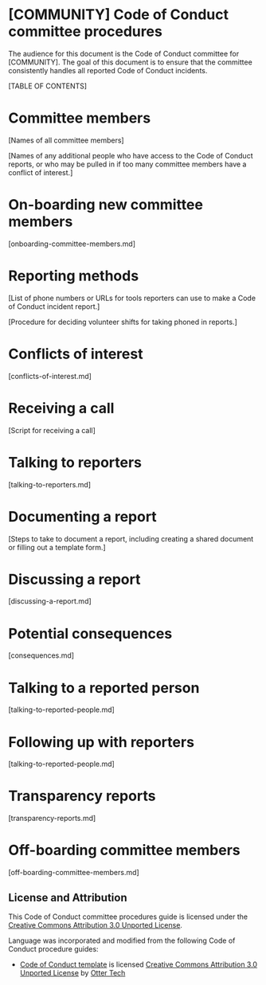 # [COMMUNITY] Code of Conduct committee procedures

The audience for this document is the Code of Conduct committee for [COMMUNITY]. The goal of this document is to ensure that the committee consistently handles all reported Code of Conduct incidents.

[TABLE OF CONTENTS]

# Committee members

[Names of all committee members]

[Names of any additional people who have access to the Code of Conduct reports, or who may be pulled in if too many committee members have a conflict of interest.]

# On-boarding new committee members

[onboarding-committee-members.md]

# Reporting methods

[List of phone numbers or URLs for tools reporters can use to make a Code of Conduct incident report.]

[Procedure for deciding volunteer shifts for taking phoned in reports.]

# Conflicts of interest

[conflicts-of-interest.md]

# Receiving a call

[Script for receiving a call]

# Talking to reporters

[talking-to-reporters.md]

# Documenting a report

[Steps to take to document a report, including creating a shared document or filling out a template form.]

# Discussing a report

[discussing-a-report.md]

# Potential consequences

[consequences.md]

# Talking to a reported person

[talking-to-reported-people.md]

# Following up with reporters

[talking-to-reported-people.md]

# Transparency reports

[transparency-reports.md]

# Off-boarding committee members

[off-boarding-committee-members.md]

## License and Attribution

This Code of Conduct committee procedures guide is licensed under the [Creative Commons Attribution 3.0 Unported License](https://creativecommons.org/licenses/by/3.0/).

Language was incorporated and modified from the following Code of Conduct procedure guides:

 * [Code of Conduct template](https://github.com/sagesharp/code-of-conduct-template/) is licensed [Creative Commons Attribution 3.0 Unported License](http://creativecommons.org/licenses/by/3.0/) by [Otter Tech](https://otter.technology/code-of-conduct-training)
